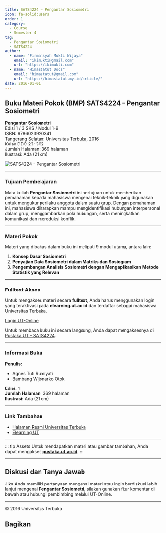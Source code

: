 ```yaml
--- 
title: SATS4224 – Pengantar Sosiometri
icon: fa-solid:users
order: 1
category:
  - Course
  - Semester 4
tag:
  - Pengantar Sosiometri
  - SATS4224
author:
  - name: "Firmansyah Mukti Wijaya"
    email: "ikimukti@gmail.com"
    url: "https://ikimukti.com"
  - name: "Himastatut Docs"
    email: "himastatut@gmail.com"
    url: "https://himastatut.my.id/article/"
date: 2016-01-01
--- 
```


## Buku Materi Pokok (BMP) SATS4224 – Pengantar Sosiometri

**Pengantar Sosiometri**  
Edisi 1 / 3 SKS / Modul 1-9  
ISBN: 9786023920341  
Tangerang Selatan: Universitas Terbuka, 2016  
Kelas DDC 23: 302  
Jumlah Halaman: 369 halaman  
Ilustrasi: Ada (21 cm)

![SATS4224 - Pengantar Sosiometri](https://pustaka.ut.ac.id/lib/wp-content/uploads/2017/04/SATS4224-1.jpg)

--- 

### Tujuan Pembelajaran

Mata kuliah **Pengantar Sosiometri** ini bertujuan untuk memberikan pemahaman kepada mahasiswa mengenai teknik-teknik yang digunakan untuk mengukur perilaku anggota dalam suatu grup. Dengan pemahaman ini, mahasiswa diharapkan mampu mengidentifikasi hubungan interpersonal dalam grup, menggambarkan pola hubungan, serta meningkatkan komunikasi dan mereduksi konflik.

--- 

### Materi Pokok

Materi yang dibahas dalam buku ini meliputi 9 modul utama, antara lain:

1. **Konsep Dasar Sosiometri**
2. **Penyajian Data Sosiometri dalam Matriks dan Sosiogram**
3. **Pengembangan Analisis Sosiometri dengan Mengaplikasikan Metode Statistik yang Relevan**

--- 

### Fulltext Akses

Untuk mengakses materi secara **fulltext**, Anda harus menggunakan login yang teraktivasi pada **elearning.ut.ac.id** dan terdaftar sebagai mahasiswa Universitas Terbuka.

[Login UT-Online](http://elearning.ut.ac.id)

Untuk membaca buku ini secara langsung, Anda dapat mengaksesnya di [Pustaka UT - SATS4224](https://pustaka.ut.ac.id/lib/sats4224-pengantar-sosiometri/).

--- 

### Informasi Buku

**Penulis:**  
- Agnes Tuti Rumiyati  
- Bambang Wijonarko Otok  

**Edisi:** 1  
**Jumlah Halaman:** 369 halaman  
**Ilustrasi:** Ada (21 cm)  

--- 

### Link Tambahan

- [Halaman Resmi Universitas Terbuka](https://www.ut.ac.id)
- [Elearning UT](http://elearning.ut.ac.id)

--- 

::: tip Assets
Untuk mendapatkan materi atau gambar tambahan, Anda dapat mengakses **[pustaka.ut.ac.id](https://pustaka.ut.ac.id)**.
:::

--- 

## Diskusi dan Tanya Jawab

Jika Anda memiliki pertanyaan mengenai materi atau ingin berdiskusi lebih lanjut mengenai **Pengantar Sosiometri**, silakan gunakan fitur komentar di bawah atau hubungi pembimbing melalui UT-Online.

--- 

<footer>
  <p>© 2016 Universitas Terbuka</p>
</footer>


## Bagikan
<Share colorful />
<GitContributors />
<GitChangelog />